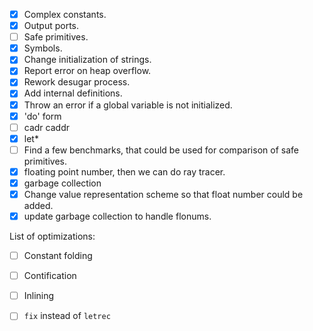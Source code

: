 - [x] Complex constants.
- [x] Output ports.
- [ ] Safe primitives.
- [x] Symbols.
- [x] Change initialization of strings.
- [x] Report error on heap overflow.
- [x] Rework desugar process.
- [x] Add internal definitions.
- [x] Throw an error if a global variable is not initialized.
- [x] 'do' form
- [ ] cadr caddr
- [x] let*
- [ ] Find a few benchmarks, that could be used for comparison of safe primitives.
- [x] floating point number, then we can do ray tracer.
- [x] garbage collection
- [x] Change value representation scheme so that float number could be added.
- [x] update garbage collection to handle flonums.

List of optimizations:
- [ ] Constant folding
- [ ] Contification
- [ ] Inlining
- [ ] `fix` instead of `letrec`

